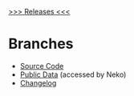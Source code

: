 [>>> Releases <<<](https://github.com/LewdTechnologies/Neko/releases)

# Branches
- [Source Code](https://github.com/LewdTechnologies/Neko/tree/Source)
- [Public Data](https://github.com/LewdTechnologies/Neko/tree/Version) (accessed by Neko)
- [Changelog](https://github.com/LewdTechnologies/Neko/tree/Changelog)
